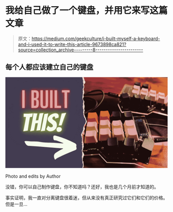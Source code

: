 # 我给自己做了一个键盘，并用它来写这篇文章

> 原文：<https://medium.com/geekculture/i-built-myself-a-keyboard-and-i-used-it-to-write-this-article-9673898ca821?source=collection_archive---------8----------------------->

## 每个人都应该建立自己的键盘

![](img/08b53adde00e967fa4fd6af792ec74d3.png)

Photo and edits by Author

没错，你可以自己制作键盘，你不知道吗？还好，我也是几个月前才知道的。

事实证明，我一直对分离键盘很着迷，但从来没有真正研究过它们和它们的价格。但是一旦…